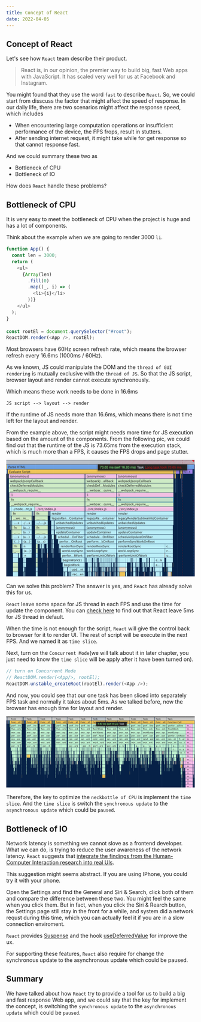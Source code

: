 ```yaml
---
title: Concept of React
date: 2022-04-05
---
```


## Concept of React

Let's see how `React` team describe their product.

> React is, in our opinion, the premier way to build big, fast Web apps with JavaScript. It has scaled very well for us at Facebook and Instagram.

You might found that they use the word `fast` to describe `React`. So, we could start from disscuss the factor that might affect the speed of response. In our daily life, there are two scenarios might affect the response speed, which includes

- When encountering large computation operations or insufficient performance of the device, the FPS frops, result in stutters.
- After sending internet request, it might take while for get response so that cannot response fast.

And we could summary these two as

- Bottleneck of CPU
- Bottleneck of IO

How does `React` handle these problems?

## Bottleneck of CPU

It is very easy to meet the bottleneck of CPU when the project is huge and has a lot of components.

Think about the example when we are going to render 3000 `li`.

```js
function App() {
  const len = 3000;
  return (
    <ul>
      {Array(len)
        .fill(0)
        .map((_, i) => (
          <li>{i}</li>
        ))}
    </ul>
  );
}

const rootEl = document.querySelector("#root");
ReactDOM.render(<App />, rootEl);
```

Most browsers have 60Hz screen refresh rate, which means the browser refresh every 16.6ms (1000ms / 60Hz).

As we known, JS could manipulate the DOM and the `thread of GUI rendering` is mutually exclusive with the `thread of JS`. So that the JS script, browser layout and render cannot execute synchronously.

Which means these work needs to be done in 16.6ms

```
JS script --> layout --> render
```

If the runtime of JS needs more than 16.6ms, which means there is not time left for the layout and render.

From the example above, the script might needs more time for JS execution based on the amount of the components. From the following pic, we could find out that the runtime of the JS is 73.65ms from the execution stack, which is much more than a FPS, it causes the FPS drops and page stutter.

![execution stack of js](../../images/concept1.png)

Can we solve this problem? The answer is yes, and `React` has already solve this for us.

`React` leave some space for JS thread in each FPS and use the time for update the component. You can [check here](https://github.com/facebook/react/blob/1fb18e22ae66fdb1dc127347e169e73948778e5a/packages/scheduler/src/forks/SchedulerHostConfig.default.js#L119) to find out that React leave 5ms for JS thread in default.

When the time is not enough for the script, `React` will give the control back to browser for it to render UI. The rest of script will be execute in the next FPS. And we named it as `time slice`.

Next, turn on the `Concurrent Mode`(we will talk about it in later chapter, you just need to know the `time slice` will be apply after it have been turned on).

```js
// turn on Concurrent Mode
// ReactDOM.render(<App/>, rootEl);
ReactDOM.unstable_createRoot(rootEl).render(<App />);
```

And now, you could see that our one task has been sliced into separately FPS task and normally it takes about 5ms. As we talked before, now the browser has enough time for layout and render.

![execution stack of js 2](../../images/concept2.png)

Therefore, the key to optimize the `neckbottle of CPU` is implement the `time slice`. And the `time slice` is switch the `synchronous update` to the `asynchronous update` which could be `paused`.

## Bottleneck of IO

Network latency is something we cannot slove as a frontend developer. What we can do, is trying to reduce the user awareness of the network latency. `React` suggests that [integrate the findings from the Human-Computer Interaction research into real UIs](https://reactjs.org/docs/concurrent-mode-intro.html#putting-research-into-production).

This suggestion might seems abstract. If you are using IPhone, you could try it with your phone.

Open the Settings and find the General and Siri & Search, click both of them and compare the difference between these two. You might feel the same when you click them. But in fact, when you click the Siri & Rearch button, the Settings page still stay in the front for a while, and system did a network requst during this time, which you can actually feel it if you are in a slow connection enviroment.

`React` provides [Suspense](https://reactjs.org/docs/concurrent-mode-suspense.html) and the hook [useDeferredValue](https://reactjs.org/docs/concurrent-mode-reference.html#usedeferredvalue) for improve the ux.

For supporting these features, `React` also require for change the synchronous update to the asynchronous update which could be paused.

## Summary

We have talked about how `React` try to provide a tool for us to build a big and fast response Web app, and we could say that the key for implement the concept, is switching the `synchronous update` to the `asynchronous update` which could be `paused`.
